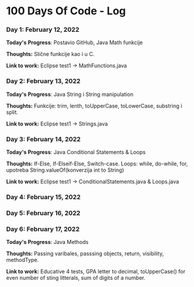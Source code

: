 # 100 Days Of Code - Log

### Day 1: February 12, 2022

**Today's Progress**: Postavio GitHub, Java Math funkcije

**Thoughts:** Slične funkcije kao i u C. 

**Link to work:** Eclipse test1 -> MathFunctions.java



### Day 2: February 13, 2022

**Today's Progress**: Java String i String manipulation

**Thoughts:** Funkcije: trim, lenth, toUpperCase, toLowerCase, substring i split. 

**Link to work:** Eclipse test1 -> Strings.java

### Day 3: February 14, 2022

**Today's Progress**: Java Conditional Statements & Loops

**Thoughts:** If-Else, If-Elseif-Else, Switch-case. Loops: while, do-while, for, upotreba String.valueOf(konverzija int to String)  

**Link to work:** Eclipse test1 -> ConditionalStatements.java & Loops.java

### Day 4: February 15, 2022

### Day 5: February 16, 2022

### Day 6: February 17, 2022

**Today's Progress**: Java Methods

**Thoughts:** Passing varibales, passsing objects, return, visibility, methodType.

**Link to work:** Educative 4 tests, GPA letter to decimal, toUpperCase() for even number of sting litterals, sum of digits of a number.



